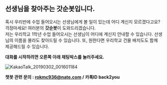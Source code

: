 ## 선생님을 찾아주는 갓순봇입니다.

혹시 우리반에 수업 들어오시는 선생님에게 볼 일이 있는데 어디 계신지 모르겠다고요?  
걱정마세요! 여러분의 **갓순봇**이 도와드리겠습니다.  
저는 우리학교 1학년 수업 들어오시는 선생님이 어디에 계신지 안내할 수 있습니다.
선생님의 이름을 몰라도 찾아드릴 수 있습니다.
또, 원한다면 우리학교 건물 배치도도 함께 제공해드릴 수 있습니다.

**대화를 시작하려면 오른쪽 아래 채팅박스를 눌러주세요.**

![KakaoTalk_20190302_001601184](https://user-images.githubusercontent.com/103111048/163158052-a4193f8e-cb33-427c-93d2-9872b8a8a790.gif)

**챗봇 관련 문의 : rokmc936@nate.com / 카톡ID back2you**
